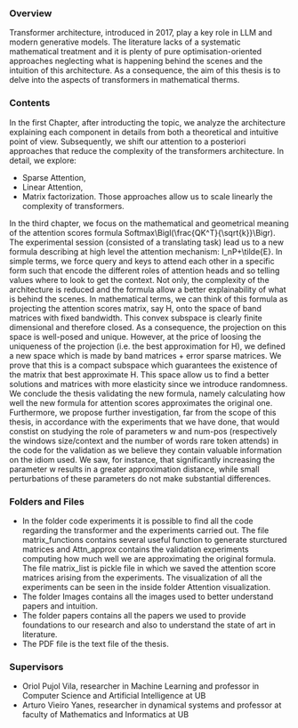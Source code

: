 ### Overview

Transformer architecture, introduced in 2017, play a key role in LLM and modern generative models. The literature lacks of a systematic mathematical treatment and it is plenty of pure optimisation-oriented 
approaches neglecting what is happening behind the scenes and the intuition of this architecture. As a consequence, the aim of this thesis is to delve into the aspects of transformers in mathematical therms. 

### Contents

In the first Chapter, after introducting the topic, we analyze the architecture explaining each component in details from both a theoretical and intuitive point of view. Subsequently, we shift our attention to a posteriori approaches that reduce the complexity of the transformers architecture. In detail, we explore:
* Sparse Attention,
* Linear Attention, 
* Matrix factorization.
Those approaches allow us to scale linearly the complexity of transformers.

In the third chapter, we focus on the mathematical and geometrical meaning of the attention scores formula Softmax\Bigl(\frac{QK^T}{\sqrt{k}}\Bigr). The experimental session (consisted of a translating task) lead us to a new formula describing at high level the attention mechanism: I_nP+\tilde{E}. In simple terms, we force query and keys to attend each other in a specific form such that encode the different roles of attention heads and so telling values where to look to get the context. Not only, the complexity of the architecture is reduced and the formula allow a better explainability of what is behind the scenes. In mathematical terms, we can think of this formula as projecting the attention scores matrix, say H,  onto the space of band matrices with fixed bandwidth. This convex subspace is clearly finite dimensional and therefore closed. As a consequence, the projection on this space is well-posed and unique. However, at the price of loosing the uniqueness of the projection (i.e. the best approximation for H), we defined a new space which is made by band matrices + error sparse matrices. We prove that this is a compact subspace which guarantees the existence of the matrix that best approximate H. This space allow us to find a better solutions and matrices with more elasticity since we introduce randomness.
We conclude the thesis validating the new formula, namely calculating how well the new formula for attention scores approximates the original one. Furthermore, we propose further investigation, far from the scope of this thesis, in accordance with the experiments that we have done, that would constist on studying the role of parameters w and num-pos (respectively the windows size/context and the number of words rare token attends) in the code for the validation as we believe they contain valuable information on the idiom used. We saw, for instance, that significantly increasing the parameter w results in a greater approximation distance, while small perturbations of these parameters do not make substantial differences. 

### Folders and Files

* In the folder code experiments it is possible to find all the code regarding the transformer and the experiments carried out. The file matrix_functions contains several useful function to generate sturctured matrices and Attn_approx contains the validation experiments computing how much well we are approximating the original formula. The file matrix_list is pickle file in which we saved the attention score matrices arising from the experiments. The visualization of all the experiments can be seen in the inside folder Attention visualization.
* The folder Images contains all the images used to better understand papers and intuition.
* The folder papers contains all the papers we used to provide foundations to our research and also to understand the state of art in literature.
* The PDF file is the text file of the thesis.

### Supervisors

* Oriol Pujol Vila, researcher in Machine Learning and professor in Computer Science and Artificial Intelligence at UB
* Arturo Vieiro Yanes, researcher in dynamical systems and professor at faculty of Mathematics and Informatics at UB
 
  
